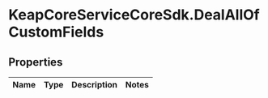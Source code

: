 # KeapCoreServiceCoreSdk.DealAllOfCustomFields

## Properties

Name | Type | Description | Notes
------------ | ------------- | ------------- | -------------


